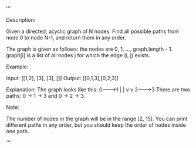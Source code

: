 '''

Description:

Given a directed, acyclic graph of N nodes.  Find all possible paths from node 0 to node N-1, and return them in any order.

The graph is given as follows:  the nodes are 0, 1, ..., graph.length - 1.  graph[i] is a list of all nodes j for which the edge (i, j) exists.


Example:

Input: [[1,2], [3], [3], []] 
Output: [[0,1,3],[0,2,3]] 

Explanation: The graph looks like this:
0--->1
|    |
v    v
2--->3
There are two paths: 0 -> 1 -> 3 and 0 -> 2 -> 3.



Note:

The number of nodes in the graph will be in the range [2, 15].
You can print different paths in any order, but you should keep the order of nodes inside one path.

'''